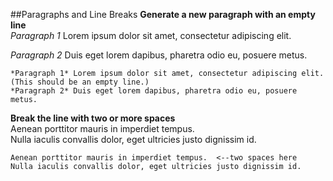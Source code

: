 ##Paragraphs and Line Breaks 
**Generate a new paragraph with an empty line**  
*Paragraph 1* Lorem ipsum dolor sit amet, consectetur adipiscing elit. 

*Paragraph 2* Duis eget lorem dapibus, pharetra odio eu, posuere metus. 
 
    *Paragraph 1* Lorem ipsum dolor sit amet, consectetur adipiscing elit. 
    (This should be an empty line.)
    *Paragraph 2* Duis eget lorem dapibus, pharetra odio eu, posuere metus. 
**Break the line with two or more spaces**  
Aenean porttitor mauris in imperdiet tempus.   
Nulla iaculis convallis dolor, eget ultricies justo dignissim id. 
    
    Aenean porttitor mauris in imperdiet tempus.  <--two spaces here
    Nulla iaculis convallis dolor, eget ultricies justo dignissim id.